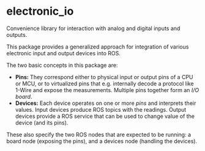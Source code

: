 # electronic_io

Convenience library for interaction with analog and digital inputs and outputs.

This package provides a generalized approach for integration of various electronic input and output devices into ROS.

The two basic concepts in this package are:

- **Pins:** They correspond either to physical input or output pins of a CPU or MCU, or to virtualized pins that e.g.
  internally decode a protocol like 1-Wire and expose the measurements. Multiple pins together form an
  *I/O board*.
- **Devices:** Each device operates on one or more *pins* and interprets their values. Input devices produce ROS topics
  with the readings. Output devices provide a ROS service that can be used to change value of the device (and
  its pins).

These also specify the two ROS nodes that are expected to be running: a board node (exposing the pins), and a devices
node (handling the devices).